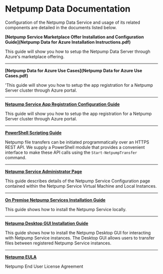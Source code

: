 # Netpump Data Documentation

Configuration of the Netpump Data Service and usage of its related components are detailed in the documents listed below.

**[Netpump Service Marketplace Offer Installation and Configuration Guide](Netpump Data for Azure Installation Instructions.pdf)**

This guide will show you how to setup the Netpump Data Server through Azure's marketplace offering.

***

**[Netpump Data for Azure Use Cases](Netpump Data for Azure Use Cases.pdf)**

'This guide will show you how to setup the app registration for a Netpump Server cluster through Azure portal.

***

**[Netpump Service App Registration Configuration Guide](setup-app-registration.md)**

This guide will show you how to setup the app registration for a Netpump Server cluster through Azure portal.

***

**[PowerShell Scripting Guide](powershell.md)**

Netpump file transfers can be initiated programmatically over an HTTPS REST API. We supply a PowerShell module that provides a convenient interface to make these API calls using the `Start-NetpumpTransfer` command.

***

**[Netpump Service Administrator Page](netpump-service-administrator-page.md)**

This guide describes details of the Netpump Service Configuration page contained within the Netpump Service Virtual Machine and Local Instances.

***

**[On Premise Netpump Services Installation Guide](onprem-installer.md)**

This guide shows how to install the Netpump Service locally.

***

**[Netpump Desktop GUI Installation Guide](desktop-gui-installer.md)**

This guide shows how to install the Netpump Desktop GUI for interacting with Netpump Service instances. The Desktop GUI allows users to transfer files between registered Netpump Service instances.

***

**[Netpump EULA](Netpump-EULA.pdf)**

Netpump End User License Agreement

